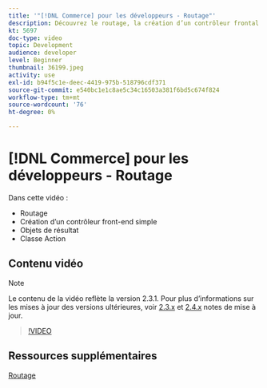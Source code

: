 ```yaml
---
title: '"[!DNL Commerce] pour les développeurs - Routage"'
description: Découvrez le routage, la création d’un contrôleur frontal simple, des objets de résultat, une classe d’action.
kt: 5697
doc-type: video
topic: Development
audience: developer
level: Beginner
thumbnail: 36199.jpeg
activity: use
exl-id: b94f5c1e-deec-4419-975b-518796cdf371
source-git-commit: e540bc1e1c8ae5c34c16503a381f6bd5c674f824
workflow-type: tm+mt
source-wordcount: '76'
ht-degree: 0%

---
```


# [!DNL Commerce] pour les développeurs - Routage

Dans cette vidéo :

- Routage
- Création d’un contrôleur front-end simple
- Objets de résultat
- Classe Action

## Contenu vidéo

>[!NOTE]
>
>Le contenu de la vidéo reflète la version 2.3.1. Pour plus d’informations sur les mises à jour des versions ultérieures, voir [ 2.3.x](https://devdocs.magento.com/guides/v2.3/release-notes/bk-release-notes.html) et [2.4.x](https://devdocs.magento.com/guides/v2.4/release-notes/bk-release-notes.html) notes de mise à jour.

>[!VIDEO](https://video.tv.adobe.com/v/36199?quality=12&learn=on)

## Ressources supplémentaires

[Routage](https://devdocs.magento.com/guides/v2.4/extension-dev-guide/routing.html)
